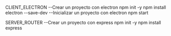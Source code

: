 CLIENT_ELECTRON
--Crear un proyecto con electron
    npm init -y
    npm install electron --save-dev
--Inicializar un proyecto con electron
    npm start 

SERVER_ROUTER
--Crear un proyecto con express
    npm init -y
    npm install express